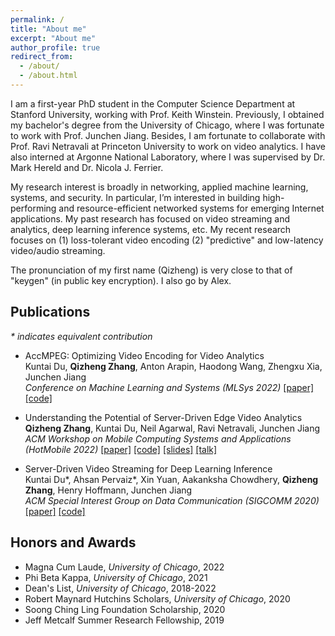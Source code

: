 ```yaml
---
permalink: /
title: "About me"
excerpt: "About me"
author_profile: true
redirect_from: 
  - /about/
  - /about.html
---
```


I am a first-year PhD student in the Computer Science Department at Stanford University, working with Prof. Keith Winstein. Previously, I obtained my bachelor's degree from the University of Chicago, where I was fortunate to work with Prof. Junchen Jiang. Besides, I am fortunate to collaborate with Prof. Ravi Netravali at Princeton University to work on video analytics. I have also interned at Argonne National Laboratory, where I was supervised by Dr. Mark Hereld and Dr. Nicola J. Ferrier.

My research interest is broadly in networking, applied machine learning, systems, and security. In particular, I’m interested in building high-performing and resource-efficient networked systems for emerging Internet applications. My past research has focused on video streaming and analytics, deep learning inference systems, etc. My recent research focuses on (1) loss-tolerant video encoding (2) "predictive" and low-latency video/audio streaming.

The pronunciation of my first name (Qizheng) is very close to that of "keygen" (in public key encryption). I also go by Alex.

<!---
## Recent News
**[Apr 2022]** I will be a PhD student in computer science at Stanford University starting this fall. Big thanks to everyone's help and advice along the way!

**[Jan 2022]** The AccMPEG paper has been accepted and is to appear at **MLSys 2022**.

**[Dec 2021]** The saliency paper has been accepted and is to appear at **HotMobile 2022**.

**[May 2020]** The DDS paper has been accepted and is to appear at **SIGCOMM 2020**.
-->

## Publications
_* indicates equivalent contribution_
- AccMPEG: Optimizing Video Encoding for Video Analytics<br />
  Kuntai Du, **Qizheng Zhang**, Anton Arapin, Haodong Wang, Zhengxu Xia, Junchen Jiang<br />
  *Conference on Machine Learning and Systems (MLSys 2022)* [[paper]](https://alex-q-z.github.io/files/accmpeg_mlsys22.pdf) [[code]](https://github.com/KuntaiDu/AccMPEG)
  
- Understanding the Potential of Server-Driven Edge Video Analytics<br />
  **Qizheng Zhang**, Kuntai Du, Neil Agarwal, Ravi Netravali, Junchen Jiang<br />
  *ACM Workshop on Mobile Computing Systems and Applications (HotMobile 2022)* [[paper]](https://alex-q-z.github.io/files/saliency_hotmobile22.pdf) [[code]](https://github.com/Alex-q-z/saliency-based-feedback) [[slides]](https://alex-q-z.github.io/files/saliency_hotmobile22_slides.pdf) [[talk]](https://www.youtube.com/watch?v=xtSafM0VbTs)

- Server-Driven Video Streaming for Deep Learning Inference<br /> 
  Kuntai Du\*, Ahsan Pervaiz\*, Xin Yuan, Aakanksha Chowdhery, **Qizheng Zhang**, Henry Hoffmann, Junchen Jiang<br />
  *ACM Special Interest Group on Data Communication (SIGCOMM 2020)* [[paper]](https://alex-q-z.github.io/files/DDS-sigcomm20.pdf) [[code]](https://github.com/KuntaiDu/dds)

## Honors and Awards
* Magna Cum Laude, *University of Chicago*, 2022
* Phi Beta Kappa, *University of Chicago*, 2021
* Dean's List, *University of Chicago*, 2018-2022
* Robert Maynard Hutchins Scholars, *University of Chicago*, 2020
* Soong Ching Ling Foundation Scholarship, 2020
* Jeff Metcalf Summer Research Fellowship, 2019

<!---
## Research
- Video Analytics (June 2020 - Present)<br />
with Kuntai Du and Anton Arapin, Supervised by Prof. Junchen Jiang
- An Iterative Streaming Pipeline for Video Analytics (Autumn 2019 - June 2020)<br />
with Kuntai Du, Prof. Junchen Jiang
- 3D Image Reconstruction (June 2019 - August 2019)<br />
Supervised by Dr. Mark Hereld (Argonne National Lab)
-->

<!---
## Selected Projects
-->

<!---
## Skills
* Programmming: C, C++, Python, Rust, Bash, SQL, Matlab, R
* Technologies: Linux, Make, Git, Vim, Visual Studio, Wireshark, GDB, LaTeX

## Selected Coursework
-->

<!---
The University of Chicago, September 2018 - June 2022 (expected)<br />
B.S. in Mathematics, B.S. in Computer Science<br />
<br />
Selected Coursework<br />
- Mathematics: Proof-based Calculus and Multivariate Calculus (Honors), Abstract Linear Algebra, Analysis in R^n I-II-III (accelerated track), Numerical Analysis, Markov Chains and Brownian Motions, Abstract Algebra I-II, Applied Regression Analysis, Statistical and Probability Theory I-II
- Computer Science: Data Structures, Functional Programming, Introduction to Computer Systems, Operating Systems, Computer Networks, Computer Security, Parallel Computing, Graduate Operating Systems, Graduate Machine Learning, Natural Language Processing, Discrete Mathematics, Algorithms
-->

<!---
Besides research, I really enjoy my coursework in computer science. For my introductory functional programming class, I've developed a fully functional Go game with ~2500 lines of Typed Racket code. For my networks class, I've implemented an IRC (Internet Relay Chat) server, the TCP infrastrature, and a simple IP router. For my parallel programming class, I've implemented a parallelized data packet processor that allows work balancing with the use of a variety of locks like the TASLock, the Anderson Queue Lock, etc. I have also taken a number of courses in mathematics, statistics, and physics.<br />
-->

<!---
### Computer Science
Data Structures, Computer Systems, Operating Systems, Parallel Computing, Computer Security, Computer Networks, Database Systems, Advanced Operating Systems (PhD class), Networks and Distributed Systems (PhD class), Machine Learning (PhD class), Computer Vision, Natural Language Processing, Discrete Mathematics, Algorithms, Cryptography
-->

<!---
* CMSC 15100-15200 Introduction to Computer Science I-II
* CMSC 15400 Introduction to Computer Systems
* CMSC 23000 Operating Systems
* CMSC 23010 Parallel Computing
* CMSC 23200 Introduction to Computer Security
* CMSC 23320 Foundations of Computer Networks
* CMSC 23500 Introduction to Database Systems
* CMSC 25700 Natural Language Processing
* CMSC 27100 Discrete Mathematics
* CMSC 27200 Theory of Algorithms
* CMSC 28400 Introduction to Cryptography
* CMSC 33100 Advanced Operating Systems (PhD class)
* CMSC 33300 Networks and Distributed Systems (PhD class)
* TTIC 31020 Introduction to Machine Learning (PhD class)
-->

<!---
### Mathematics and Statistics
Proof-based Calculus and Multivariate Calculus, Abstract Linear Algebra, Analysis in R^n I-II-III (accelerated-track), Numerical Analysis, Stochastic Processes, Abstract Algebra I-II, Applied Regression Analysis, Mathematical Statistics and Probability Theory I-II, Bayesian Data Analysis, Causal Inference, Mathematical Optimization
-->

<!---
* MATH 16100-16200-16300 Honors Calculus I-II-III
* MATH 20250 Abstract Linear Algebra
* MATH 20310-20410-20510 Analysis in R^n I-II-III (accelerated track)
* MATH 21100 Basic Numerical Analysis
* MATH 23500 Markov Chains, Martingales, and Brownian Motion
* MATH 25400-25500 Abstract Algebra I-II
* STAT 22400 Applied Regression Analysis
* STAT 24400-24500 Statistical Theory and Method I-II
* STAT 27420 Causal Inference with Machine Learning
* STAT 28000 Mathematical Optimization
-->

<!---
### Others
* Electricity & Magnetism (PHYS 13200)<br />
* Arts of Japan (ARTH 16800)<br />
* Modern Japanese Art and Architecture (ARTH 16910)<br />
* Philosophical Perspectives I-II (HUMA 11500-11600)<br />
* Self, Culture, and Society I-II-III (SOSC 12400-12500-12600)<br />
* Intro to the Civilizations of East Asia I (EALC 10800)
-->
